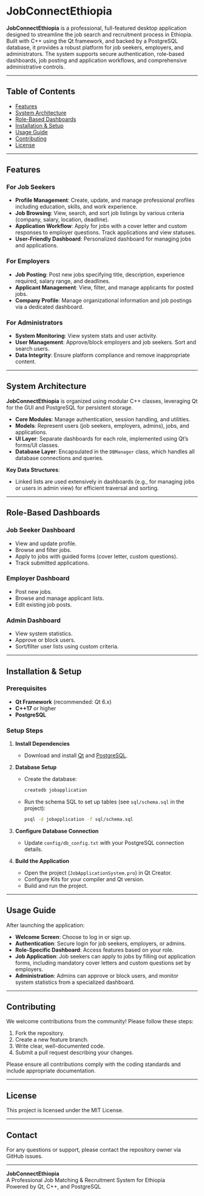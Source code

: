 # JobConnectEthiopia

**JobConnectEthiopia** is a professional, full-featured desktop application designed to streamline the job search and recruitment process in Ethiopia. Built with C++ using the Qt framework, and backed by a PostgreSQL database, it provides a robust platform for job seekers, employers, and administrators. The system supports secure authentication, role-based dashboards, job posting and application workflows, and comprehensive administrative controls.

---

## Table of Contents

- [Features](#features)
- [System Architecture](#system-architecture)
- [Role-Based Dashboards](#role-based-dashboards)
- [Installation & Setup](#installation--setup)
- [Usage Guide](#usage-guide)
- [Contributing](#contributing)
- [License](#license)

---

## Features

### For Job Seekers
- **Profile Management**: Create, update, and manage professional profiles including education, skills, and work experience.
- **Job Browsing**: View, search, and sort job listings by various criteria (company, salary, location, deadline).
- **Application Workflow**: Apply for jobs with a cover letter and custom responses to employer questions. Track applications and view statuses.
- **User-Friendly Dashboard**: Personalized dashboard for managing jobs and applications.

### For Employers
- **Job Posting**: Post new jobs specifying title, description, experience required, salary range, and deadlines.
- **Applicant Management**: View, filter, and manage applicants for posted jobs.
- **Company Profile**: Manage organizational information and job postings via a dedicated dashboard.

### For Administrators
- **System Monitoring**: View system stats and user activity.
- **User Management**: Approve/block employers and job seekers. Sort and search users.
- **Data Integrity**: Ensure platform compliance and remove inappropriate content.

---

## System Architecture

**JobConnectEthiopia** is organized using modular C++ classes, leveraging Qt for the GUI and PostgreSQL for persistent storage.

- **Core Modules**: Manage authentication, session handling, and utilities.
- **Models**: Represent users (job seekers, employers, admins), jobs, and applications.
- **UI Layer**: Separate dashboards for each role, implemented using Qt’s forms/UI classes.
- **Database Layer**: Encapsulated in the `DBManager` class, which handles all database connections and queries.

**Key Data Structures**:
- Linked lists are used extensively in dashboards (e.g., for managing jobs or users in admin view) for efficient traversal and sorting.

---

## Role-Based Dashboards

### Job Seeker Dashboard
- View and update profile.
- Browse and filter jobs.
- Apply to jobs with guided forms (cover letter, custom questions).
- Track submitted applications.

### Employer Dashboard
- Post new jobs.
- Browse and manage applicant lists.
- Edit existing job posts.

### Admin Dashboard
- View system statistics.
- Approve or block users.
- Sort/filter user lists using custom criteria.

---

## Installation & Setup

### Prerequisites

- **Qt Framework** (recommended: Qt 6.x)
- **C++17** or higher
- **PostgreSQL**

### Setup Steps

1. **Install Dependencies**
   - Download and install [Qt](https://www.qt.io/download) and [PostgreSQL](https://www.postgresql.org/download/).

2. **Database Setup**
   - Create the database:  
     ```bash
     createdb jobapplication
     ```
   - Run the schema SQL to set up tables (see `sql/schema.sql` in the project):
     ```bash
     psql -d jobapplication -f sql/schema.sql
     ```

3. **Configure Database Connection**
   - Update `config/db_config.txt` with your PostgreSQL connection details.

4. **Build the Application**
   - Open the project (`JobApplicationSystem.pro`) in Qt Creator.
   - Configure Kits for your compiler and Qt version.
   - Build and run the project.

---

## Usage Guide

After launching the application:

- **Welcome Screen**: Choose to log in or sign up.
- **Authentication**: Secure login for job seekers, employers, or admins.
- **Role-Specific Dashboard**: Access features based on your role.
- **Job Application**: Job seekers can apply to jobs by filling out application forms, including mandatory cover letters and custom questions set by employers.
- **Administration**: Admins can approve or block users, and monitor system statistics from a specialized dashboard.

---

## Contributing

We welcome contributions from the community! Please follow these steps:

1. Fork the repository.
2. Create a new feature branch.
3. Write clear, well-documented code.
4. Submit a pull request describing your changes.

Please ensure all contributions comply with the coding standards and include appropriate documentation.

---

## License

This project is licensed under the MIT License.

---

## Contact

For any questions or support, please contact the repository owner via GitHub issues.

---

**JobConnectEthiopia**  
A Professional Job Matching & Recruitment System for Ethiopia  
Powered by Qt, C++, and PostgreSQL
